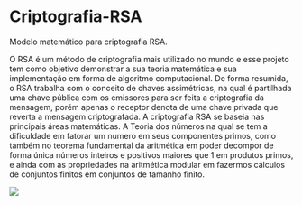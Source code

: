 # Criptografia-RSA
Modelo matemático para criptografia RSA.

O RSA é um método de criptografia mais utilizado no mundo e esse projeto tem como objetivo demonstrar a sua teoria matemática e sua implementação em forma de algoritmo computacional. 
De forma resumida, o RSA trabalha com o conceito de chaves assimétricas, na qual é partilhada uma chave pública com os emissores para ser feita a criptografia da mensagem, porém apenas o receptor denota de uma chave privada que reverta a mensagem criptografada.
A criptografia RSA se baseia nas principais áreas matemáticas. A Teoria dos números na qual se tem a dificuldade em fatorar um numero em seus componentes primos, como também no teorema fundamental da aritmética em poder decompor de forma única números inteiros e positivos maiores que 1 em produtos primos, e ainda com as propriedades na aritmética modular em fazermos cálculos de conjuntos finitos em conjuntos de tamanho finito.

![](https://github.com/FelipeFFerreira/Criptografia-RSA/blob/master/gifApresentacao.gif "")
